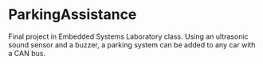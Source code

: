 # ParkingAssistance
Final project in Embedded Systems Laboratory class. Using an ultrasonic sound sensor and a buzzer, a parking system can be added to any car with a CAN bus.
